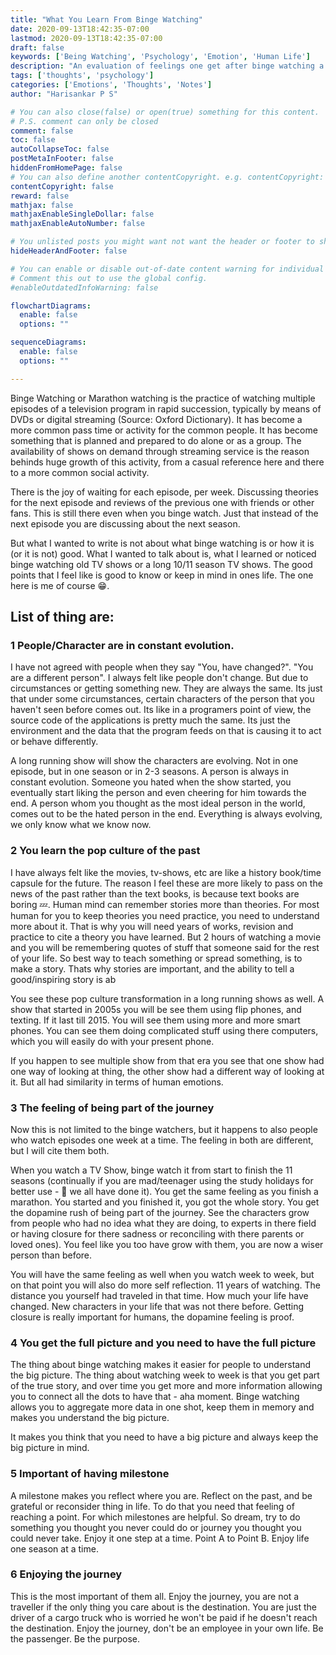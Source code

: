 ```yaml
---
title: "What You Learn From Binge Watching"
date: 2020-09-13T18:42:35-07:00
lastmod: 2020-09-13T18:42:35-07:00
draft: false
keywords: ['Being Watching', 'Psychology', 'Emotion', 'Human Life']
description: "An evaluation of feelings one get after binge watching a whole TV show of 11 seasons"
tags: ['thoughts', 'psychology']
categories: ['Emotions', 'Thoughts', 'Notes']
author: "Harisankar P S"

# You can also close(false) or open(true) something for this content.
# P.S. comment can only be closed
comment: false
toc: false
autoCollapseToc: false
postMetaInFooter: false
hiddenFromHomePage: false
# You can also define another contentCopyright. e.g. contentCopyright: "This is another copyright."
contentCopyright: false
reward: false
mathjax: false
mathjaxEnableSingleDollar: false
mathjaxEnableAutoNumber: false

# You unlisted posts you might want not want the header or footer to show
hideHeaderAndFooter: false

# You can enable or disable out-of-date content warning for individual post.
# Comment this out to use the global config.
#enableOutdatedInfoWarning: false

flowchartDiagrams:
  enable: false
  options: ""

sequenceDiagrams: 
  enable: false
  options: ""

---
```


Binge Watching or Marathon watching is the practice of watching multiple episodes of a television program in rapid succession, typically by means of DVDs or digital streaming (Source: Oxford Dictionary). It has become a more common pass time or activity for the common people. It has become something that is planned and prepared to do alone or as a group. The availability of shows on demand through streaming service is the reason behinds huge growth of this activity, from a casual reference here and there to a more common social activity.

There is the joy of waiting for each episode, per week. Discussing theories for the next episode and reviews of the previous one with friends or other fans. This is still there even when you binge watch. Just that instead of the next episode you are discussing about the next season.

But what I wanted to write is not about what binge watching is or how it is (or it is not) good. What I wanted to talk about is, what I learned or noticed binge watching old TV shows or a long 10/11 season TV shows. The good points that I feel like is good to know or keep in mind in ones life. The one here is me of course 😁.

<!--more-->

## List of thing are:

### 1 People/Character are in constant evolution.

  I have not agreed with people when they say "You, have changed?". "You are a different person". I always felt like people don't change. But due to circumstances or getting something new. They are always the same. Its just that under some circumstances, certain characters of the person that you haven't seen before comes out. Its like in a programers point of view, the source code of the applications is pretty much the same. Its just the environment and the data that the program feeds on that is causing it to act or behave differently.

  A long running show will show the characters are evolving. Not in one episode, but in one season or in 2-3 seasons. A person is always in constant evolution. Someone you hated when the show started, you eventually start liking the person and even cheering for him towards the end. A person whom you thought as the most ideal person in the world, comes out to be the hated person in the end. Everything is always evolving, we only know what we know now.

### 2 You learn the pop culture of the past

  I have always felt like the movies, tv-shows, etc are like a history book/time capsule for the future. The reason I feel these are more likely to pass on the news of the past rather than the text books, is because text books are boring 💤. Human mind can remember stories more than theories. For most human for you to keep theories you need practice, you need to understand more about it. That is why you will need years of works, revision and practice to cite a theory you have learned. But 2 hours of watching a movie and you will be remembering quotes of stuff that someone said for the rest of your life. So best way to teach something or spread something, is to make a story. Thats why stories are important, and the ability to tell a good/inspiring story is ab

  You see these pop culture transformation in a long running shows as well. A show that started in 2005s you will be see them using flip phones, and texting. If it last till 2015. You will see them using more and more smart phones. You can see them doing complicated stuff using there computers, which you will easily do with your present phone.

  If you happen to see multiple show from that era you see that one show had one way of looking at thing, the other show had a different way of looking at it. But all had similarity in terms of human emotions.

### 3 The feeling of being part of the journey

  Now this is not limited to the binge watchers, but it happens to also people who watch episodes one week at a time. The feeling in both are different, but I will cite them both.

  When you watch a TV Show, binge watch it from start to finish the 11 seasons (continually if you are mad/teenager using the study holidays for better use - 😬 we all have done it). You get the same feeling as you finish a marathon. You started and you finished it, you got the whole story. You get the dopamine rush of being part of the journey. See the characters grow from people who had no idea what they are doing, to experts in there field or having closure for there sadness or reconciling with there parents or loved ones). You feel like you too have grow with them, you are now a wiser person than before.

  You will have the same feeling as well when you watch week to week, but on that point you will also do more self reflection. 11 years of watching. The distance you yourself had traveled in that time. How much your life have changed. New characters in your life that was not there before. Getting closure is really important for humans, the dopamine feeling is proof.

### 4 You get the full picture and you need to have the full picture

  The thing about binge watching makes it easier for people to understand the big picture. The thing about watching week to week is that you get part of the true story, and over time you get more and more information allowing you to connect all the dots to have that - aha moment. Binge watching allows you to aggregate more data in one shot, keep them in memory and makes you understand the big picture.

  It makes you think that you need to have a big picture and always keep the big picture in mind.

### 5 Important of having milestone

   A milestone makes you reflect where you are. Reflect on the past, and be grateful or reconsider thing in life. To do that you need that feeling of reaching a point. For which milestones are helpful. So dream, try to do something you thought you never could do or journey you thought you could never take. Enjoy it one step at a time. Point A to Point B. Enjoy life one season at a time.


### 6 Enjoying the journey

  This is the most important of them all. Enjoy the journey, you are not a traveller if the only thing you care about is the destination. You are just the driver of a cargo truck who is worried he won't be paid if he doesn't reach the destination. Enjoy the journey, don't be an employee in your own life. Be the passenger. Be the purpose.